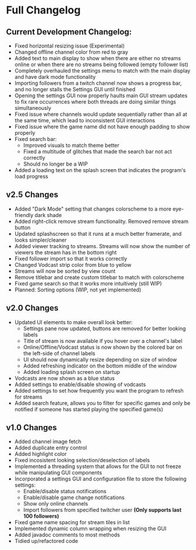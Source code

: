 # Full Changelog
## Current Development Changelog:
- Fixed horizontal resizing issue (Experimental)
- Changed offline channel color from red to gray
- Added text to main display to show when there are either no streams online or when there are no streams being followed (empty follower list)
- Completely overhauled the settings menu to match with the main display and have dark mode functionality
- Importing followers from a twitch channel now shows a progress bar, and no longer stalls the Settings GUI until finished
- Opening the settings GUI now properly haults main GUI stream updates to fix rare occurrences where both threads are doing similar things simultaneously     
- Fixed issue where channels would update sequentially rather than all at the same time, which lead to inconsistent GUI interactions
- Fixed issue where the game name did not have enough padding to show properly
- Fixed search bar:
    - Improved visuals to match theme better
    - Fixed a multitude of glitches that made the search bar not act correctly
    - Should no longer be a WIP
- Added a loading text on the splash screen that indicates the program's load progress


## v2.5 Changes
- Added "Dark Mode" setting that changes colorscheme to a more eye-friendly dark shade
- Added right-click remove stream functionality. Removed remove stream button
- Updated splashscreen so that it runs at a much better framerate, and looks simpler/cleaner
- Added viewer tracking to streams. Streams will now show the number of viewers the stream has in the bottom right
- Fixed follower import so that it works correctly
- Changed Vodcast strip color from blue to yellow
- Streams will now be sorted by view count
- Remove titlebar and create custom titlebar to match with colorscheme
- Fixed game search so that it works more intuitively (still WIP)
- Planned: Sorting options (WIP, not yet implemented)

## v2.0 Changes
- Updated UI elements to make overall look better:
	- Settings pane now updated, buttons are removed for better looking labels
	- Title of stream is now available if you hover over a channel's label
	- Online/Offline/Vodcast status is now shown by the colored bar on the left-side of channel labels
	- UI should now dynamically resize depending on size of window
	- Added refreshing indicator on the bottom middle of the window
	- Added loading splash screen on startup
- Vodcasts are now shown as a blue status
- Added settings to enable/disable showing of vodcasts
- Added settings to set how frequently you want the program to refresh for streams
- Added search feature, allows you to filter for specific games and only be notified if someone has started playing the specified game(s)

## v1.0 Changes

- Added channel image fetch
- Added duplicate entry control
- Added highlight color
- Fixed incosistent looking selection/deselection of labels
- Implemented a threading system that allows for the GUI to not freeze while manipulating GUI components
- Incorporated a settings GUI and configuration file to store the following settings:
	- Enable/disable status notifications
	- Enable/disable game change notifications
	- Show only online channels
	- Import followers from specified twitcher user **(Only supports last 100 followers)**
- Fixed game name spacing for stream tiles in list
- Implemented dynamic column wrapping when resizing the GUI
- Added javadoc comments to most methods
- Tidied up/refactored code
